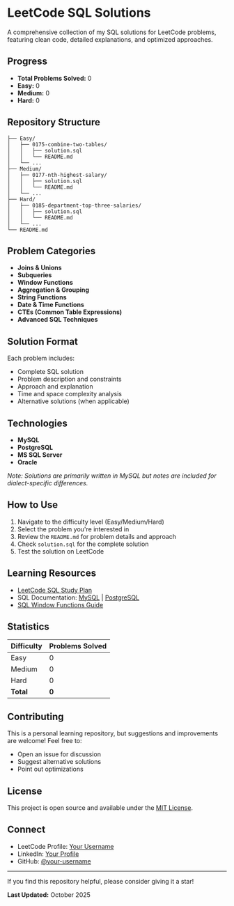 # LeetCode SQL Solutions

A comprehensive collection of my SQL solutions for LeetCode problems, featuring clean code, detailed explanations, and optimized approaches.

## Progress

- **Total Problems Solved:** 0
- **Easy:** 0
- **Medium:** 0
- **Hard:** 0

## Repository Structure

```
├── Easy/
│   ├── 0175-combine-two-tables/
│   │   ├── solution.sql
│   │   └── README.md
│   └── ...
├── Medium/
│   ├── 0177-nth-highest-salary/
│   │   ├── solution.sql
│   │   └── README.md
│   └── ...
├── Hard/
│   ├── 0185-department-top-three-salaries/
│   │   ├── solution.sql
│   │   └── README.md
│   └── ...
└── README.md
```

## Problem Categories

- **Joins & Unions**
- **Subqueries**
- **Window Functions**
- **Aggregation & Grouping**
- **String Functions**
- **Date & Time Functions**
- **CTEs (Common Table Expressions)**
- **Advanced SQL Techniques**

## Solution Format

Each problem includes:
- Complete SQL solution
- Problem description and constraints
- Approach and explanation
- Time and space complexity analysis
- Alternative solutions (when applicable)

## Technologies

- **MySQL**
- **PostgreSQL**
- **MS SQL Server**
- **Oracle**

*Note: Solutions are primarily written in MySQL but notes are included for dialect-specific differences.*

## How to Use

1. Navigate to the difficulty level (Easy/Medium/Hard)
2. Select the problem you're interested in
3. Review the `README.md` for problem details and approach
4. Check `solution.sql` for the complete solution
5. Test the solution on LeetCode

## Learning Resources

- [LeetCode SQL Study Plan](https://leetcode.com/studyplan/top-sql-50/)
- SQL Documentation: [MySQL](https://dev.mysql.com/doc/) | [PostgreSQL](https://www.postgresql.org/docs/)
- [SQL Window Functions Guide](https://www.postgresql.org/docs/current/tutorial-window.html)

## Statistics

| Difficulty | Problems Solved |
|------------|----------------|
| Easy       | 0              |
| Medium     | 0              |
| Hard       | 0              |
| **Total**  | **0**          |

## Contributing

This is a personal learning repository, but suggestions and improvements are welcome! Feel free to:
- Open an issue for discussion
- Suggest alternative solutions
- Point out optimizations

## License

This project is open source and available under the [MIT License](LICENSE).

## Connect

- LeetCode Profile: [Your Username](https://leetcode.com/your-username/)
- LinkedIn: [Your Profile](https://linkedin.com/in/your-profile)
- GitHub: [@your-username](https://github.com/your-username)

---

If you find this repository helpful, please consider giving it a star!

**Last Updated:** October 2025